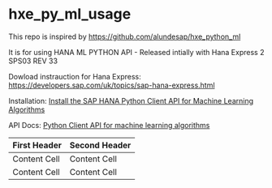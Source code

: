 # hxe_py_ml_usage
This repo is inspired by https://github.com/alundesap/hxe_python_ml

It is for using HANA ML PYTHON API - Released intially with Hana Express 2 SPS03 REV 33

Dowload instrauction for Hana Express:
https://developers.sap.com/uk/topics/sap-hana-express.html

Installation: 
[Install the SAP HANA Python Client API for Machine Learning Algorithms](https://help.sap.com/viewer/783036ccbc12499489de18559ce8ff69/2.0.03/en-US/f3365096bb2440fcafdb30e9f51877f1.html?q=python%20%22machine%20learning%22)


API Docs:
[Python Client API for machine learning algorithms](https://help.sap.com/http.svc/rc/3f0dbe754b194c42a6bf3405697b711f/2.0.03/en-US/html/index.html)


| First Header  | Second Header |
| ------------- | ------------- |
| Content Cell  | Content Cell  |
| Content Cell  | Content Cell  |